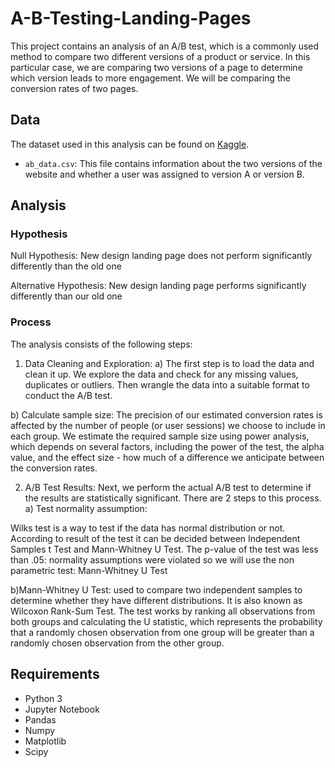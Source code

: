 # A-B-Testing-Landing-Pages
This project contains an analysis of an A/B test, which is a commonly used method to compare two different versions of a product or service. In this particular case, we are comparing two versions of a page to determine which version leads to more engagement. We will be comparing the conversion rates of two pages.

## Data

The dataset used in this analysis can be found on [Kaggle](https://www.kaggle.com/zhangluyuan/ab-testing). 

- `ab_data.csv`: This file contains information about the two versions of the website and whether a user was assigned to version A or version B.


## Analysis
### Hypothesis

Null Hypothesis: New design landing page does not perform significantly differently than the old one

Alternative Hypothesis: New design landing page performs significantly differently than our old one



### Process
The analysis consists of the following steps:

1. Data Cleaning and Exploration: 
a) The first step is to load the data and clean it up. We explore the data and check for any missing values, duplicates or outliers. Then wrangle the data into a suitable format to conduct the A/B test.

b) Calculate sample size: The precision of our estimated conversion rates is affected by the number of people (or user sessions) we choose to include in each group. We estimate the required sample size using power analysis, which depends on several factors, including the power of the test, the alpha value, and the effect size - how much of a difference we anticipate between the conversion rates.

2. A/B Test Results: Next, we perform the actual A/B test to determine if the results are statistically significant. There are 2 steps to this process.
a) Test normality assumption: 

Wilks test is a way to test if the data has normal distribution or not. According to result of the test it can be decided between Independent Samples t Test and Mann-Whitney U Test. The p-value of the test was less than .05: normality assumptions were violated so we will use the non parametric test: Mann-Whitney U Test

b)Mann-Whitney U Test: used to compare two independent samples to determine whether they have different distributions. It is also known as Wilcoxon Rank-Sum Test. The test works by ranking all observations from both groups and calculating the U statistic, which represents the probability that a randomly chosen observation from one group will be greater than a randomly chosen observation from the other group. 



## Requirements

- Python 3
- Jupyter Notebook
- Pandas
- Numpy
- Matplotlib
- Scipy


